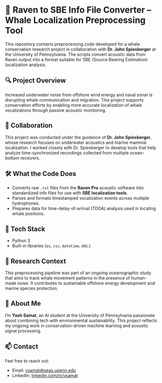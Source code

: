 # 🐋 Raven to SBE Info File Converter – Whale Localization Preprocessing Tool

This repository contains preprocessing code developed for a whale conservation research project in collaboration with **Dr. John Spiesberger** at the University of Pennsylvania. The scripts convert acoustic data from Raven output into a format suitable for SBE (Source Bearing Estimation) localization analysis.

## 🔍 Project Overview

Increased underwater noise from offshore wind energy and naval sonar is disrupting whale communication and migration. This project supports conservation efforts by enabling more accurate localization of whale vocalizations through passive acoustic monitoring.

## 🤝 Collaboration

This project was conducted under the guidance of **Dr. John Spiesberger**, whose research focuses on underwater acoustics and marine mammal localization. I worked closely with Dr. Spiesberger to develop tools that help analyze time-synchronized recordings collected from multiple ocean-bottom receivers.

## 🛠 What the Code Does

- Converts raw `.txt` files from the **Raven Pro** acoustic software into standardized info files for use with **SBE localization tools**.
- Parses and formats timestamped vocalization events across multiple hydrophones.
- Prepares data for time-delay-of-arrival (TDOA) analysis used in locating whale positions.

## 🧪 Tech Stack

- Python 3
- Built-in libraries (`os`, `csv`, `datetime`, etc.)

## 🌊 Research Context

This preprocessing pipeline was part of an ongoing oceanographic study that aims to track whale movement patterns in the presence of human-made noise. It contributes to sustainable offshore energy development and marine species protection.

## 👋 About Me

I’m **Yash Samat**, an AI student at the University of Pennsylvania passionate about combining tech with environmental sustainability. This project reflects my ongoing work in conservation-driven machine learning and acoustic signal processing.

## 📫 Contact

Feel free to reach out:
- Email: ysamat@seas.upenn.edu
- LinkedIn: [linkedin.com/in/ysamat](https://www.linkedin.com/in/ysamat)
